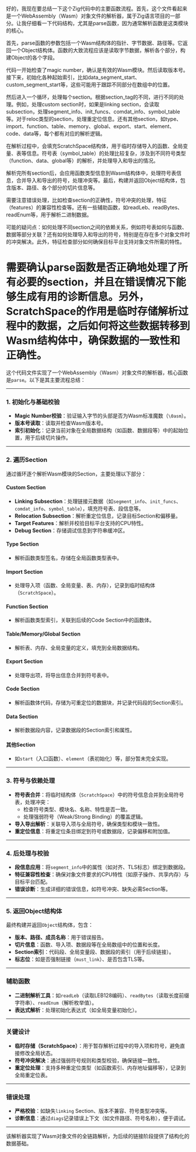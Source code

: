 好的，我现在要总结一下这个Zig代码中的主要函数流程。首先，这个文件看起来是一个WebAssembly（Wasm）对象文件的解析器，属于Zig语言项目的一部分。让我仔细看一下代码结构，尤其是parse函数，因为通常解析函数是这类模块的核心。

首先，parse函数的参数包括一个Wasm结构体的指针、字节数据、路径等。它返回一个Object结构体。函数的大致流程应该是读取字节数据，解析各个部分，构建Object的各个字段。

代码一开始检查了magic number，确认是有效的Wasm模块。然后读取版本号。接下来，初始化各种起始索引，比如data_segment_start、custom_segment_start等，这些可能用于跟踪不同部分在数组中的位置。

然后进入一个循环，处理每个section。根据section_tag的不同，进行不同的处理。例如，处理custom section时，如果是linking section，会读取subsection，处理segment_info、init_funcs、comdat_info、symbol_table等。对于reloc类型的section，处理重定位信息。还有其他section，如type、import、function、table、memory、global、export、start、element、code、data等，每个都有对应的解析逻辑。

在解析过程中，会填充ScratchSpace结构体，用于临时存储导入的函数、全局变量、表等信息。符号表（symbol_table）的处理比较复杂，涉及到不同符号类型（function、data、global等）的解析，并处理导入和导出的情况。

解析完所有section后，会应用函数类型信息到Wasm结构体中，处理符号表信息，合并导入和导出的符号，处理冲突等。最后，构建并返回Object结构体，包含版本、路径、各个部分的切片信息等。

需要注意错误处理，比如检查section的正确性，符号冲突的处理，特征（features）的兼容性检查等。还有一些辅助函数，如readLeb、readBytes、readEnum等，用于解析二进制数据。

可能的疑问点：如何处理不同section之间的依赖关系，例如符号表如何与函数、数据等部分关联？还有如何处理导入和导出的符号，特别是在存在多个对象文件时的冲突解决。此外，特征检查部分如何确保目标平台支持对象文件所需的特性。

需要确认parse函数是否正确地处理了所有必要的section，并且在错误情况下能够生成有用的诊断信息。另外，ScratchSpace的作用是临时存储解析过程中的数据，之后如何将这些数据转移到Wasm结构体中，确保数据的一致性和正确性。
================================================
这个代码文件实现了一个WebAssembly（Wasm）对象文件的解析器，核心函数是`parse`。以下是其主要流程总结：

---

### **1. 初始化与基础校验**
- **Magic Number校验**：验证输入字节的头部是否为Wasm标准魔数（`\0asm`）。
- **版本号读取**：读取并检查Wasm版本号。
- **索引初始化**：记录当前对象在全局数据结构（如函数、数据段等）中的起始位置，用于后续切片操作。

---

### **2. 遍历Section**
通过循环逐个解析Wasm模块的Section，主要处理以下部分：

#### **Custom Section**
- **Linking Subsection**：处理链接元数据（如`segment_info`、`init_funcs`、`comdat_info`、`symbol_table`），填充符号表、段信息等。
- **Relocation Subsection**：解析重定位信息，记录目标Section和偏移量。
- **Target Features**：解析并校验目标平台支持的CPU特性。
- **Debug Section**：存储调试信息到字符串缓冲区。

#### **Type Section**
- 解析函数类型签名，存储在全局函数类型表中。

#### **Import Section**
- 处理导入项（函数、全局变量、表、内存），记录到临时结构体（`ScratchSpace`）。

#### **Function Section**
- 解析函数类型索引，关联到后续的Code Section中的函数体。

#### **Table/Memory/Global Section**
- 解析表、内存、全局变量的定义，填充到全局数据结构。

#### **Export Section**
- 处理导出项，将导出信息合并到符号表中。

#### **Code Section**
- 解析函数体代码，存储为可重定位的数据块，并记录代码段的Section索引。

#### **Data Section**
- 解析数据段内容，记录数据段的Section索引和属性。

#### **其他Section**
- 如`start`（入口函数）、`element`（表初始化）等，部分暂未完全实现。

---

### **3. 符号与依赖处理**
- **符号表合并**：将临时结构体（`ScratchSpace`）中的符号信息合并到全局符号表，处理冲突：
  - 检查符号类型、模块名、名称、特性是否一致。
  - 处理强弱符号（Weak/Strong Binding）的覆盖逻辑。
- **导入导出解析**：关联导入项与全局符号，确保类型和模块一致性。
- **重定位信息**：将重定位条目绑定到符号或数据段，记录偏移和附加值。

---

### **4. 后处理与校验**
- **段信息应用**：将`segment_info`中的属性（如对齐、TLS标志）绑定到数据段。
- **特征兼容性检查**：确保对象文件要求的CPU特性（如原子操作、共享内存）与目标平台匹配。
- **错误诊断**：生成详细的错误信息，如符号冲突、缺失必需Section等。

---

### **5. 返回Object结构体**
最终构建并返回`Object`结构体，包含：
- **版本、路径、成员名称**：用于错误报告。
- **切片信息**：函数、导入项、数据段等在全局数组中的位置和长度。
- **Section索引**：代码段、全局变量段、数据段的索引（用于后续链接）。
- **标志位**：如是否强制链接（`must_link`）、是否包含TLS等。

---

### **辅助函数**
- **二进制解析工具**：如`readLeb`（读取LEB128编码）、`readBytes`（读取长度前缀字符串）、`readEnum`（解析枚举值）。
- **表达式解析**：处理初始化表达式（如全局变量初始化）。

---

### **关键设计**
- **临时存储（ScratchSpace）**：用于暂存解析过程中的导入项和符号，避免直接修改全局状态。
- **符号冲突解决**：通过强弱符号规则和类型校验，确保链接一致性。
- **重定位处理**：支持多种重定位类型（如函数索引、内存地址偏移等），记录到全局重定位表。

---

### **错误处理**
- **严格校验**：如缺失`linking` Section、版本不兼容、符号类型冲突等。
- **诊断信息**：通过`diags`记录错误上下文（如文件路径、符号名称），便于调试。

---

该解析器实现了Wasm对象文件的全链路解析，为后续的链接阶段提供了结构化的数据基础。